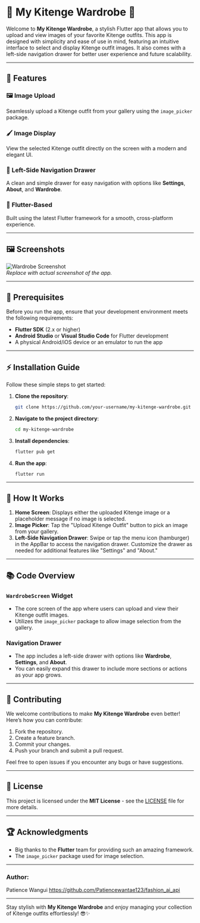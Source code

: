 # 🌟 My Kitenge Wardrobe 🌟

Welcome to **My Kitenge Wardrobe**, a stylish Flutter app that allows you to upload and view images of your favorite Kitenge outfits. This app is designed with simplicity and ease of use in mind, featuring an intuitive interface to select and display Kitenge outfit images. It also comes with a left-side navigation drawer for better user experience and future scalability.

---

## 🔧 Features

### 🖼 **Image Upload**
Seamlessly upload a Kitenge outfit from your gallery using the `image_picker` package.

### 🖌️ **Image Display**
View the selected Kitenge outfit directly on the screen with a modern and elegant UI.

### 🔐 **Left-Side Navigation Drawer**
A clean and simple drawer for easy navigation with options like **Settings**, **About**, and **Wardrobe**.

### 🤖 **Flutter-Based**
Built using the latest Flutter framework for a smooth, cross-platform experience.

---

## 🖼️ Screenshots

![Wardrobe Screenshot](assets/screenshot.png)  
*Replace with actual screenshot of the app.*

---

## 🚀 Prerequisites

Before you run the app, ensure that your development environment meets the following requirements:

- **Flutter SDK** (2.x or higher)
- **Android Studio** or **Visual Studio Code** for Flutter development
- A physical Android/iOS device or an emulator to run the app

---

## ⚡ Installation Guide

Follow these simple steps to get started:

1. **Clone the repository**:
   ```bash
   git clone https://github.com/your-username/my-kitenge-wardrobe.git
   ```

2. **Navigate to the project directory**:
   ```bash
   cd my-kitenge-wardrobe
   ```

3. **Install dependencies**:
   ```bash
   flutter pub get
   ```

4. **Run the app**:
   ```bash
   flutter run
   ```

---

## 🔧 How It Works

1. **Home Screen**: Displays either the uploaded Kitenge image or a placeholder message if no image is selected.
2. **Image Picker**: Tap the "Upload Kitenge Outfit" button to pick an image from your gallery.
3. **Left-Side Navigation Drawer**: Swipe or tap the menu icon (hamburger) in the AppBar to access the navigation drawer. Customize the drawer as needed for additional features like "Settings" and "About."

---

## 📚 Code Overview

### `WardrobeScreen` Widget

- The core screen of the app where users can upload and view their Kitenge outfit images.
- Utilizes the `image_picker` package to allow image selection from the gallery.

### Navigation Drawer

- The app includes a left-side drawer with options like **Wardrobe**, **Settings**, and **About**.
- You can easily expand this drawer to include more sections or actions as your app grows.

---

## 🌱 Contributing

We welcome contributions to make **My Kitenge Wardrobe** even better! Here’s how you can contribute:

1. Fork the repository.
2. Create a feature branch.
3. Commit your changes.
4. Push your branch and submit a pull request.

Feel free to open issues if you encounter any bugs or have suggestions.

---

## 📘 License

This project is licensed under the **MIT License** - see the [LICENSE](LICENSE) file for more details.

---

## 🏆 Acknowledgments

- Big thanks to the **Flutter** team for providing such an amazing framework.
- The `image_picker` package used for image selection.

---

### Author:  
Patience Wangui https://github.com/Patiencewantae123/fashion_ai_api

---

Stay stylish with **My Kitenge Wardrobe** and enjoy managing your collection of Kitenge outfits effortlessly! 😎✨
